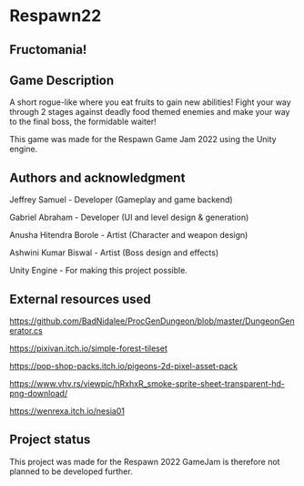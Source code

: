 # Respawn22





## Fructomania!


## Game Description
A short rogue-like where you eat fruits to gain new abilities!
Fight your way through 2 stages against deadly food themed enemies and make your way to the final boss, the formidable waiter!

This game was made for the Respawn Game Jam 2022 using the Unity engine.





## Authors and acknowledgment

Jeffrey Samuel - Developer (Gameplay and game backend)

Gabriel Abraham - Developer (UI and level design & generation)

Anusha Hitendra Borole - Artist (Character and weapon design)

Ashwini Kumar Biswal - Artist (Boss design and effects)


Unity Engine - For making this project possible.

## External resources used

https://github.com/BadNidalee/ProcGenDungeon/blob/master/DungeonGenerator.cs

https://pixivan.itch.io/simple-forest-tileset

https://pop-shop-packs.itch.io/pigeons-2d-pixel-asset-pack

https://www.vhv.rs/viewpic/hRxhxR_smoke-sprite-sheet-transparent-hd-png-download/

https://wenrexa.itch.io/nesia01



## Project status
This project was made for the Respawn 2022 GameJam is therefore not planned to be developed further.

